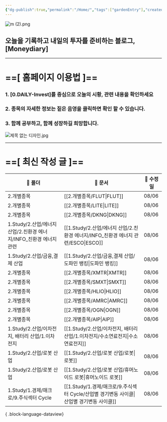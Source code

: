 ```yaml
---
{"dg-publish":true,"permalink":"/Home/","tags":["gardenEntry"],"created":"2025-06-09T13:40:49.286+09:00","updated":"2025-08-06T22:01:15.103+09:00"}
---
```


![m (2).png](/img/user/attachments/m%20(2).png)
## 오늘을 기록하고 내일의 투자를 준비하는 블로그, [Moneydiary] 

------

# ==[ 홈페이지 이용법 ]==  

### 1. [0.DAILY-Invest]를 중심으로 오늘의 시황, 관련 내용을 확인하세요

### 2. 종목의 자세한 정보는 짙은 음영을 클릭하면 확인 할 수 있습니다.

### 3. 함께 공부하고, 함께 성장하길 희망합니다.

![제목 없는 디자인.jpg](/img/user/attachments/%EC%A0%9C%EB%AA%A9%20%EC%97%86%EB%8A%94%20%EB%94%94%EC%9E%90%EC%9D%B8.jpg)

----

# ==[ 최신 작성 글 ]==

| 📁 폴더                                         | 📄 문서                                                           | 📅 수정일 |
| --------------------------------------------- | --------------------------------------------------------------- | ------ |
| 2.개별종목                                        | [[2.개별종목/FLUT\|FLUT]]                                        | 08/06  |
| 2.개별종목                                        | [[2.개별종목/LITE\|LITE]]                                        | 08/06  |
| 2.개별종목                                        | [[2.개별종목/DKNG\|DKNG]]                                        | 08/06  |
| 1.Study/2.산업/에너지 산업/2.친환경 에너지/INFO_친환경 에너지 관련 | [[1.Study/2.산업/에너지 산업/2.친환경 에너지/INFO_친환경 에너지 관련/ESCO\|ESCO]] | 08/06  |
| 1.Study/2.산업/금융,결제 산업                         | [[1.Study/2.산업/금융,결제 산업/도파민 뱅킹\|도파민 뱅킹]]                     | 08/06  |
| 2.개별종목                                        | [[2.개별종목/XMTR\|XMTR]]                                        | 08/06  |
| 2.개별종목                                        | [[2.개별종목/SMXT\|SMXT]]                                        | 08/06  |
| 2.개별종목                                        | [[2.개별종목/HLIO\|HLIO]]                                        | 08/06  |
| 2.개별종목                                        | [[2.개별종목/AMRC\|AMRC]]                                        | 08/06  |
| 2.개별종목                                        | [[2.개별종목/OGN\|OGN]]                                          | 08/06  |
| 2.개별종목                                        | [[2.개별종목/AIP\|AIP]]                                          | 08/06  |
| 1.Study/2.산업/이차전지, 배터리 산업/1.이차전지              | [[1.Study/2.산업/이차전지, 배터리 산업/1.이차전지/수소연료전지\|수소연료전지]]          | 08/06  |
| 1.Study/2.산업/로봇 산업                            | [[1.Study/2.산업/로봇 산업/로봇\|로봇]]                                | 08/06  |
| 1.Study/2.산업/로봇 산업                            | [[1.Study/2.산업/로봇 산업/휴머노이드 로봇\|휴머노이드 로봇]]                    | 08/06  |
| 1.Study/1.경제/매크로/9.주식섹터 Cycle                 | [[1.Study/1.경제/매크로/9.주식섹터 Cycle/산업별 경기변동 사이클\|산업별 경기변동 사이클]] | 08/06  |

{ .block-language-dataview}


